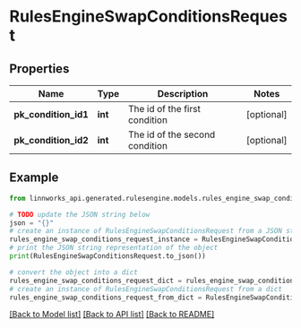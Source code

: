 # RulesEngineSwapConditionsRequest


## Properties

Name | Type | Description | Notes
------------ | ------------- | ------------- | -------------
**pk_condition_id1** | **int** | The id of the first condition | [optional] 
**pk_condition_id2** | **int** | The id of the second condition | [optional] 

## Example

```python
from linnworks_api.generated.rulesengine.models.rules_engine_swap_conditions_request import RulesEngineSwapConditionsRequest

# TODO update the JSON string below
json = "{}"
# create an instance of RulesEngineSwapConditionsRequest from a JSON string
rules_engine_swap_conditions_request_instance = RulesEngineSwapConditionsRequest.from_json(json)
# print the JSON string representation of the object
print(RulesEngineSwapConditionsRequest.to_json())

# convert the object into a dict
rules_engine_swap_conditions_request_dict = rules_engine_swap_conditions_request_instance.to_dict()
# create an instance of RulesEngineSwapConditionsRequest from a dict
rules_engine_swap_conditions_request_from_dict = RulesEngineSwapConditionsRequest.from_dict(rules_engine_swap_conditions_request_dict)
```
[[Back to Model list]](../README.md#documentation-for-models) [[Back to API list]](../README.md#documentation-for-api-endpoints) [[Back to README]](../README.md)


